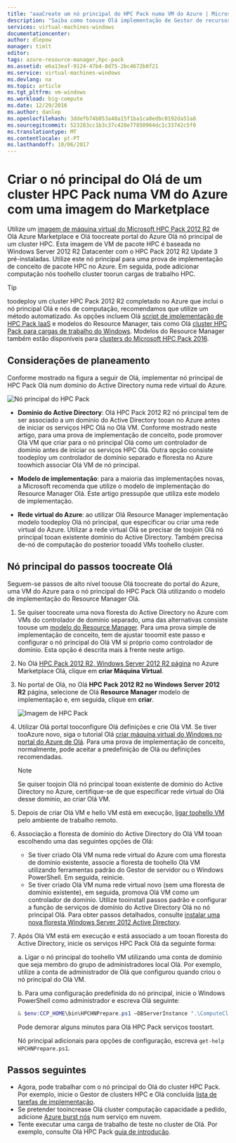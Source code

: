 ```yaml
---
title: "aaaCreate um nó principal do HPC Pack numa VM do Azure | Microsoft Docs"
description: "Saiba como toouse Olá implementação de Gestor de recursos do Azure portal e Olá modelo toocreate um nó principal do Microsoft HPC Pack 2012 R2 numa VM do Azure."
services: virtual-machines-windows
documentationcenter: 
author: dlepow
manager: timlt
editor: 
tags: azure-resource-manager,hpc-pack
ms.assetid: e6a13eaf-9124-47b4-8d75-2bc4672b8f21
ms.service: virtual-machines-windows
ms.devlang: na
ms.topic: article
ms.tgt_pltfrm: vm-windows
ms.workload: big-compute
ms.date: 12/29/2016
ms.author: danlep
ms.openlocfilehash: 3ddefb74b053a48a15f1ba1ca8edbc0192da51a8
ms.sourcegitcommit: 523283cc1b3c37c428e77850964dc1c33742c5f0
ms.translationtype: MT
ms.contentlocale: pt-PT
ms.lasthandoff: 10/06/2017
---
```

# <a name="create-hello-head-node-of-an-hpc-pack-cluster-in-an-azure-vm-with-a-marketplace-image"></a>Criar o nó principal do Olá de um cluster HPC Pack numa VM do Azure com uma imagem do Marketplace
Utilize um [imagem de máquina virtual do Microsoft HPC Pack 2012 R2](https://azure.microsoft.com/marketplace/partners/microsoft/hpcpack2012r2onwindowsserver2012r2/) de Olá Azure Marketplace e Olá toocreate portal do Azure Olá nó principal de um cluster HPC. Esta imagem de VM de pacote HPC é baseada no Windows Server 2012 R2 Datacenter com o HPC Pack 2012 R2 Update 3 pré-instaladas. Utilize este nó principal para uma prova de implementação de conceito de pacote HPC no Azure. Em seguida, pode adicionar computação nós toohello cluster toorun cargas de trabalho HPC.

> [!TIP]
> toodeploy um cluster HPC Pack 2012 R2 completado no Azure que inclui o nó principal Olá e nós de computação, recomendamos que utilize um método automatizado. As opções incluem Olá [script de implementação de HPC Pack IaaS](classic/hpcpack-cluster-powershell-script.md?toc=%2fazure%2fvirtual-machines%2fwindows%2fclassic%2ftoc.json) e modelos do Resource Manager, tais como Olá [cluster HPC Pack para cargas de trabalho do Windows](https://azure.microsoft.com/marketplace/partners/microsofthpc/newclusterwindowscn/). Modelos do Resource Manager também estão disponíveis para [clusters do Microsoft HPC Pack 2016](https://github.com/MsHpcPack/HPCPack2016/tree/master/newcluster-templates). 
> 
> 

## <a name="planning-considerations"></a>Considerações de planeamento
Conforme mostrado na figura a seguir de Olá, implementar nó principal de HPC Pack Olá num domínio do Active Directory numa rede virtual do Azure.

![Nó principal do HPC Pack][headnode]

* **Domínio do Active Directory**: Olá HPC Pack 2012 R2 nó principal tem de ser associado a um domínio do Active Directory tooan no Azure antes de iniciar os serviços HPC Olá no Olá VM. Conforme mostrado neste artigo, para uma prova de implementação de conceito, pode promover Olá VM que criar para o nó principal Olá como um controlador de domínio antes de iniciar os serviços HPC Olá. Outra opção consiste toodeploy um controlador de domínio separado e floresta no Azure toowhich associar Olá VM de nó principal.

* **Modelo de implementação**: para a maioria das implementações novas, a Microsoft recomenda que utilize o modelo de implementação do Resource Manager Olá. Este artigo pressupõe que utiliza este modelo de implementação.

* **Rede virtual do Azure**: ao utilizar Olá Resource Manager implementação modelo toodeploy Olá nó principal, que especificar ou criar uma rede virtual do Azure. Utilizar a rede virtual Olá se precisar de toojoin Olá nó principal tooan existente domínio do Active Directory. Também precisa de-nó de computação do posterior tooadd VMs toohello cluster.

## <a name="steps-toocreate-hello-head-node"></a>Nó principal do passos toocreate Olá
Seguem-se passos de alto nível toouse Olá toocreate do portal do Azure, uma VM do Azure para o nó principal do HPC Pack Olá utilizando o modelo de implementação do Resource Manager Olá. 

1. Se quiser toocreate uma nova floresta do Active Directory no Azure com VMs do controlador de domínio separado, uma das alternativas consiste toouse um [modelo do Resource Manager](https://github.com/Azure/azure-quickstart-templates/tree/master/active-directory-new-domain-ha-2-dc). Para uma prova simple de implementação de conceito, tem de ajustar tooomit este passo e configurar o nó principal do Olá VM si próprio como controlador de domínio. Esta opção é descrita mais à frente neste artigo.
2. No Olá [HPC Pack 2012 R2, Windows Server 2012 R2 página](https://azure.microsoft.com/marketplace/partners/microsoft/hpcpack2012r2onwindowsserver2012r2/) no Azure Marketplace Olá, clique em **criar Máquina Virtual**. 
3. No portal de Olá, no Olá **HPC Pack 2012 R2 no Windows Server 2012 R2** página, selecione de Olá **Resource Manager** modelo de implementação e, em seguida, clique em **criar**.
   
    ![Imagem de HPC Pack][marketplace]
4. Utilizar Olá portal tooconfigure Olá definições e crie Olá VM. Se tiver tooAzure novo, siga o tutorial Olá [criar máquina virtual do Windows no portal do Azure de Olá](../virtual-machines-windows-hero-tutorial.md?toc=%2fazure%2fvirtual-machines%2fwindows%2ftoc.json). Para uma prova de implementação de conceito, normalmente, pode aceitar a predefinição de Olá ou definições recomendadas.
   
   > [!NOTE]
   > Se quiser toojoin Olá nó principal tooan existente de domínio do Active Directory no Azure, certifique-se de que especificar rede virtual do Olá desse domínio, ao criar Olá VM.
   > 
   > 
5. Depois de criar Olá VM e hello VM está em execução, [ligar toohello VM](connect-logon.md?toc=%2fazure%2fvirtual-machines%2fwindows%2ftoc.json) pelo ambiente de trabalho remoto. 
6. Associação a floresta de domínio do Active Directory do Olá VM tooan escolhendo uma das seguintes opções de Olá:
   
   * Se tiver criado Olá VM numa rede virtual do Azure com uma floresta de domínio existente, associe a floresta de toohello Olá VM utilizando ferramentas padrão do Gestor de servidor ou o Windows PowerShell. Em seguida, reinicie.
   * Se tiver criado Olá VM numa rede virtual novo (sem uma floresta de domínio existente), em seguida, promova Olá VM como um controlador de domínio. Utilize tooinstall passos padrão e configurar a função de serviços de domínio do Active Directory Olá no nó principal Olá. Para obter passos detalhados, consulte [instalar uma nova floresta Windows Server 2012 Active Directory](https://technet.microsoft.com/library/jj574166.aspx).
7. Após Olá VM está em execução e está associado a um tooan floresta do Active Directory, inicie os serviços HPC Pack Olá da seguinte forma:
   
    a. Ligar o nó principal do toohello VM utilizando uma conta de domínio que seja membro do grupo de administradores local Olá. Por exemplo, utilize a conta de administrador de Olá que configurou quando criou o nó principal do Olá VM.
   
    b. Para uma configuração predefinida do nó principal, inicie o Windows PowerShell como administrador e escreva Olá seguinte:
   
    ```PowerShell
    & $env:CCP_HOME\bin\HPCHNPrepare.ps1 –DBServerInstance ".\ComputeCluster"
    ```
   
    Pode demorar alguns minutos para Olá HPC Pack serviços toostart.
   
    Nó principal adicionais para opções de configuração, escreva `get-help HPCHNPrepare.ps1`.

## <a name="next-steps"></a>Passos seguintes
* Agora, pode trabalhar com o nó principal do Olá do cluster HPC Pack. Por exemplo, inicie o Gestor de clusters HPC e Olá concluída [lista de tarefas de implementação](https://technet.microsoft.com/library/jj884141.aspx).
* Se pretender tooincrease Olá cluster computação capacidade a pedido, adicione [Azure burst nós](classic/hpcpack-cluster-node-burst.md?toc=%2fazure%2fvirtual-machines%2fwindows%2fclassic%2ftoc.json) num serviço em nuvem. 
* Tente executar uma carga de trabalho de teste no cluster de Olá. Por exemplo, consulte Olá HPC Pack [guia de introdução](https://technet.microsoft.com/library/jj884144).

<!--Image references-->
[headnode]: ./media/hpcpack-cluster-headnode/headnode.png
[marketplace]: ./media/hpcpack-cluster-headnode/marketplace.png
